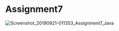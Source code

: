 # Assignment7

![Screenshot_20190921-011353_Assignment7_Java](https://user-images.githubusercontent.com/20620501/65351294-b623dd00-dc0d-11e9-9218-daf733fdc139.jpg)
